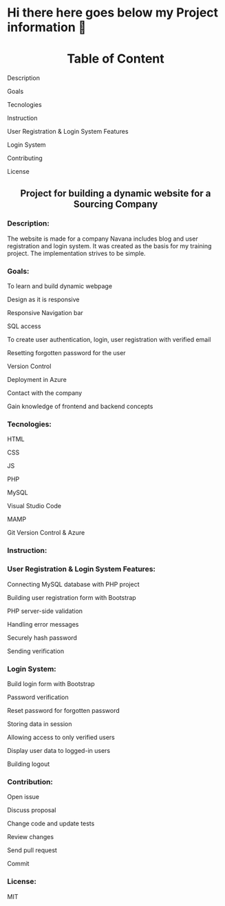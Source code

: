 # Hi there here goes below my Project information 👋

<h1 align="center">Table of Content</h1>

   <p>Description</p>
   <p>Goals</p>
   <p>Tecnologies</p>
   <p>Instruction</p>
   <P>User Registration & Login System Features</p>
   <p>Login System</p>
   <p>Contributing</p>
   <p>License</p>
   
<h2 align="center">Project for building a dynamic website for a Sourcing Company</h2>

<h3 align="left">Description:</h3>

  <p>The website is made for a company Navana includes blog and user registration and login system. It was created as the basis for my training project. 
     The implementation strives to be simple.</p>
    
<h3 align="left"> Goals:</h3>
 
  <p>To learn and build dynamic webpage</p>
  <p>Design as it is responsive</p>	
  <p>Responsive Navigation bar</p>
  <p>SQL access</p>
  <p>To create user authentication, login, user registration with verified email</p>
  <p>Resetting forgotten password for the user</p>
  <p>Version Control</p>
  <p>Deployment in Azure</p>
  <p>Contact with the company</p>
  <p>Gain knowledge of frontend and backend concepts</p>
  
  <h3 align="left">Tecnologies:</h3>
 
  <p>HTML</p>
  <p>CSS</p>
  <p>JS</p>
  <p>PHP</p>
  <p>MySQL</p>
  <p>Visual Studio Code</p>
  <p>MAMP</p>
  <p>Git Version Control & Azure</p>
 
 <h3 align="left">Instruction:</h3>
   
  <p> </p>

 <h3 align="left">User Registration & Login System Features:</h3>

  <p>Connecting MySQL database with PHP project</p>
  <p>Building user registration form with Bootstrap</p>
  <p>PHP server-side validation</p>
  <p>Handling error messages</p>
  <p>Securely hash password</p>
  <p>Sending verification</p> 
  
  <h3 align="left">Login System:</h3>
  
 <p>Build login form with Bootstrap</p>
 <p>Password verification</p>
 <p>Reset password for forgotten password</p>
 <p>Storing data in session</p>
 <p>Allowing access to only verified users</p>
 <p>Display user data to logged-in users</p>
 <p>Building logout</p>

<h3 align="left">Contribution:</h3>
  
 <p>Open issue</p>
 <p>Discuss proposal</p>
 <p>Change code and update tests</p>
 <p>Review changes</p>
 <p>Send pull request</p>
 <p>Commit</p>

<h3 align="left">License:</h3>
  
  <p>MIT</p>


